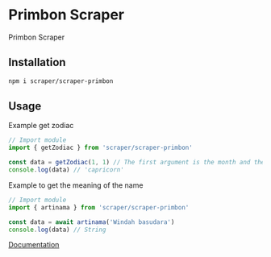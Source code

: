 # Primbon Scraper
Primbon Scraper

## Installation
```sh
npm i scraper/scraper-primbon
```

## Usage 
Example get zodiac
```ts
// Import module
import { getZodiac } from 'scraper/scraper-primbon'

const data = getZodiac(1, 1) // The first argument is the month and the second argument is the date
console.log(data) // 'capricorn'
```
Example to get the meaning of the name
```ts
// Import module
import { artinama } from 'scraper/scraper-primbon'

const data = await artinama('Windah basudara') 
console.log(data) // String
```
[Documentation](https://ReyEndymion.github.io/scraper/modules/_ReyEndymion_scraper_primbon.html)